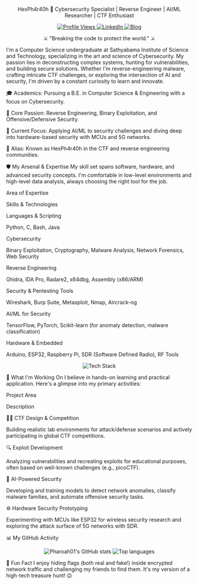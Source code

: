 <div align="center">

HexPh4r40h 👾
Cybersecurity Specialist | Reverse Engineer | AI/ML Researcher | CTF Enthusiast

<a href="https://github.com/Pharoah01">
<img src="https://komarev.com/ghpvc/?username=Pharoah01&label=Profile%20Views&color=blueviolet&style=flat-square" alt="Profile Views"/>
</a>
<a href="https://www.linkedin.com/in/elavarasan-t-a5971b2a5">
<img src="https://img.shields.io/badge/LinkedIn-0077B5?style=for-the-badge&logo=linkedin&logoColor=white" alt="LinkedIn"/>
</a>
<a href="https://pharoah.in.net/pages/blog">
<img src="https://img.shields.io/badge/Personal%20Blog-Website-informational?style=for-the-badge&logo=ReadMe&logoColor=white" alt="Blog"/>
</a>

</div>

<p align="center">⚔️ "Breaking the code to protect the world." ⚔️</p>
I'm a Computer Science undergraduate at Sathyabama Institute of Science and Technology, specializing in the art and science of Cybersecurity. My passion lies in deconstructing complex systems, hunting for vulnerabilities, and building secure solutions. Whether I'm reverse-engineering malware, crafting intricate CTF challenges, or exploring the intersection of AI and security, I'm driven by a constant curiosity to learn and innovate.

🎓 Academics: Pursuing a B.E. in Computer Science & Engineering with a focus on Cybersecurity.

🔐 Core Passion: Reverse Engineering, Binary Exploitation, and Offensive/Defensive Security.

🧠 Current Focus: Applying AI/ML to security challenges and diving deep into hardware-based security with MCUs and 5G networks.

👾 Alias: Known as HexPh4r40h in the CTF and reverse engineering communities.

🛡️ My Arsenal & Expertise
My skill set spans software, hardware, and advanced security concepts. I'm comfortable in low-level environments and high-level data analysis, always choosing the right tool for the job.

Area of Expertise

Skills & Technologies

Languages & Scripting

Python, C, Bash, Java

Cybersecurity

Binary Exploitation, Cryptography, Malware Analysis, Network Forensics, Web Security

Reverse Engineering

Ghidra, IDA Pro, Radare2, x64dbg, Assembly (x86/ARM)

Security & Pentesting Tools

Wireshark, Burp Suite, Metasploit, Nmap, Aircrack-ng

AI/ML for Security

TensorFlow, PyTorch, Scikit-learn (for anomaly detection, malware classification)

Hardware & Embedded

Arduino, ESP32, Raspberry Pi, SDR (Software Defined Radio), RF Tools

<p align="center">
<img src="https://skillicons.dev/icons?i=python,c,java,bash,linux,arduino,raspberrypi,github,git,ghidra,ida,radare2,wireshark,burpsuite,tensorflow,pytorch" alt="Tech Stack" />
</p>

🚀 What I'm Working On
I believe in hands-on learning and practical application. Here's a glimpse into my primary activities:

Project Area

Description

🏴‍☠️ CTF Design & Competition

Building realistic lab environments for attack/defense scenarios and actively participating in global CTF competitions.

🔍 Exploit Development

Analyzing vulnerabilities and recreating exploits for educational purposes, often based on well-known challenges (e.g., picoCTF).

🤖 AI-Powered Security

Developing and training models to detect network anomalies, classify malware families, and automate offensive security tasks.

⚙️ Hardware Security Prototyping

Experimenting with MCUs like ESP32 for wireless security research and exploring the attack surface of 5G networks with SDR.

📊 My GitHub Activity
<p align="center">
<img src="https://github-readme-stats.vercel.app/api?username=Pharoah01&show_icons=true&theme=radical" alt="Pharoah01's GitHub stats" />
<img src="https://github-readme-stats.vercel.app/api/top-langs/?username=Pharoah01&layout=compact&theme=radical" alt="Top languages" />
</p>

📢 Fun Fact
I enjoy hiding flags (both real and fake!) inside encrypted network traffic and challenging my friends to find them. It's my version of a high-tech treasure hunt! 😉
